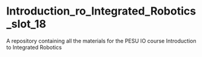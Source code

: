 # Introduction_ro_Integrated_Robotics_slot_18
A repository containing all the materials for the PESU IO course Introduction to Integrated Robotics
